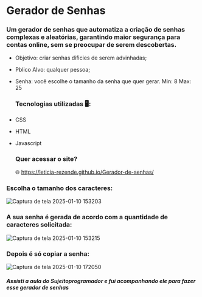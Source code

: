 # Gerador de Senhas 
### Um gerador de senhas que automatiza a criação de senhas complexas e aleatórias, garantindo maior segurança para contas online, sem se preocupar de serem descobertas.

- Objetivo: criar senhas dificies de serem advinhadas;
- Pblico Alvo: qualquer pessoa;
- Senha: você escolhe o tamanho da senha que quer gerar. Min: 8 Max: 25

  ### Tecnologias utilizadas 🖥️:

- CSS
- HTML
- Javascript

  ### Quer acessar o site?
  🌐 https://leticia-rezende.github.io/Gerador-de-senhas/

### Escolha o tamanho dos caracteres:
![Captura de tela 2025-01-10 153203](https://github.com/user-attachments/assets/71e33e5f-92c8-449a-8191-15e93e2a7b9a)

### A sua senha é gerada de acordo com a quantidade de caracteres solicitada:
![Captura de tela 2025-01-10 153215](https://github.com/user-attachments/assets/e949715e-6bf2-4365-875d-0fe2128b21a5)

### Depois é só copiar a senha:
![Captura de tela 2025-01-10 172050](https://github.com/user-attachments/assets/aad39927-7c7c-4818-b485-36ef1d668409)

##### Assisti a aula do Sujeitoprogramador e fui acompanhando ele para fazer esse gerador de senhas


